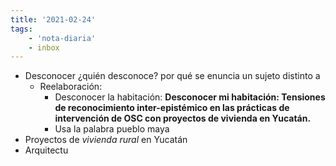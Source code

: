 ```yaml
---
title: '2021-02-24'
tags:
    - 'nota-diaria'
    - inbox
---
```

- Desconocer ¿quién desconoce? por qué se enuncia un sujeto distinto a 
    - Reelaboración: 
        - Desconocer la habitación: **Desconocer mi habitación: Tensiones de reconocimiento inter-epistémico en las prácticas de intervención de OSC con proyectos de vivienda en Yucatán.**
        - Usa la palabra pueblo maya
- Proyectos de *vivienda rural* en Yucatán
- Arquitectu
